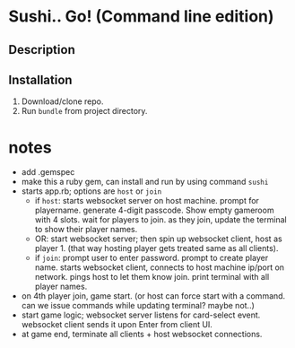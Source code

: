 # Sushi.. Go! (Command line edition)

## Description


## Installation

1. Download/clone repo.
2. Run `bundle` from project directory.

# notes
- add .gemspec
- make this a ruby gem, can install and run by using command `sushi`
- starts app.rb; options are `host` or `join`
  - if `host`: starts websocket server on host machine. prompt for playername. generate 4-digit passcode. Show empty gameroom with 4 slots. wait for players to join. as they join, update the terminal to show their player names.
  - OR: start websocket server; then spin up websocket client, host as player 1. (that way hosting player gets treated same as all clients).
  - if `join`: prompt user to enter password. prompt to create player name. starts websocket client, connects to host machine ip/port on network. pings host to let them know join. print terminal with all player names.
- on 4th player join, game start. (or host can force start with a command. can we issue commands while updating terminal? maybe not..)
- start game logic; websocket server listens for card-select event. websocket client sends it upon Enter from client UI.
- at game end, terminate all clients + host websocket connections.
